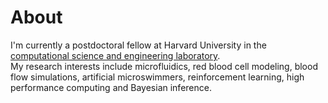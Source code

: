 # About

I'm currently a postdoctoral fellow at Harvard University in the [computational science and engineering laboratory](https://www.cse-lab.ethz.ch/).  
My research interests include microfluidics, red blood cell modeling, blood flow simulations, artificial microswimmers, reinforcement learning, high performance computing and Bayesian inference.  


